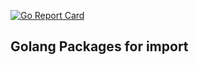 [![Go Report Card](https://goreportcard.com/badge/github.com/qmilangowin/GolangPackage)](https://goreportcard.com/report/github.com/qmilangowin/GolangPackages)
## Golang Packages for import


